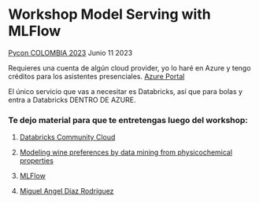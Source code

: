 # Workshop Model Serving with MLFlow
[Pycon COLOMBIA 2023](https://2023.pycon.co/speakers/)  Junio 11 2023

Requieres una cuenta de algún cloud provider, yo lo haré en Azure y tengo créditos para los asistentes presenciales. [Azure Portal](https://portal.azure.com/)

El único servicio que vas a necesitar es Databricks, así que para bolas y entra a Databricks DENTRO DE AZURE. 

### Te dejo material para que te entretengas luego del workshop:

1. [Databricks Community Cloud](https://community.cloud.databricks.com/login.html)

1. [Modeling wine preferences by data mining from physicochemical properties](https://www.sciencedirect.com/science/article/abs/pii/S0167923609001377)

1. [MLFlow](https://mlflow.org/)

1. [Miguel Angel Díaz Rodríguez](https://www.linkedin.com/in/migueldr/)